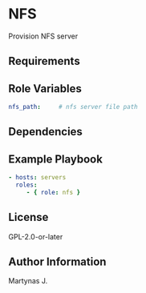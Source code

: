 NFS
=========

Provision NFS server

Requirements
------------


Role Variables
--------------
```yaml
nfs_path:     # nfs server file path
```

Dependencies
------------


Example Playbook
----------------
```yaml
- hosts: servers
  roles:
     - { role: nfs }
```

License
-------

GPL-2.0-or-later

Author Information
------------------

Martynas J.

